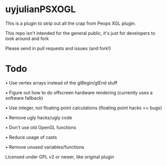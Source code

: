 
uyjulianPSXOGL
==============

This is a plugin to strip out all the crap from Peops XGL plugin.

This repo isn't intended for the general public, it's just for developers to look around and fork

Please send in pull requests and issues (and fork!)

Todo
====

• Use vertex arrays instead of the glBegin/glEnd stuff

• Figure out how to do offscreen hardware rendering (currently uses a software fallback)

• Use integer, not floating point calculations (floating point hacks == bugs)

• Remove ugly hacks/ugly code

• Don't use old OpenGL functions

• Reduce usage of casts

• Remove unused variables/functions



Licensed under GPL v2 or newer, like original plugin
